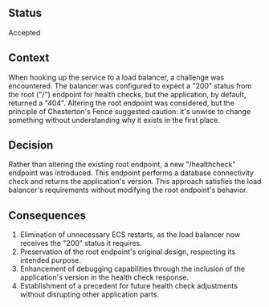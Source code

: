 ## Status
Accepted

## Context
When hooking up the service to a load balancer, a challenge was encountered. The balancer was configured to expect a "200" status from the root ("/") endpoint for health checks, but the application, by default, returned a "404". Altering the root endpoint was considered, but the principle of Chesterton's Fence suggested caution: it's unwise to change something without understanding why it exists in the first place.

## Decision
Rather than altering the existing root endpoint, a new "/healthcheck" endpoint was introduced. This endpoint performs a database connectivity check and returns the application's version. This approach satisfies the load balancer's requirements without modifying the root endpoint's behavior.

## Consequences
1. Elimination of unnecessary ECS restarts, as the load balancer now receives the "200" status it requires.
2. Preservation of the root endpoint's original design, respecting its intended purpose.
3. Enhancement of debugging capabilities through the inclusion of the application's version in the health check response.
4. Establishment of a precedent for future health check adjustments without disrupting other application parts.